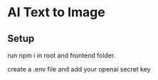 # AI Text to Image

## Setup

run npm i in root and frontend folder.

create a .env file and add your openai secret key